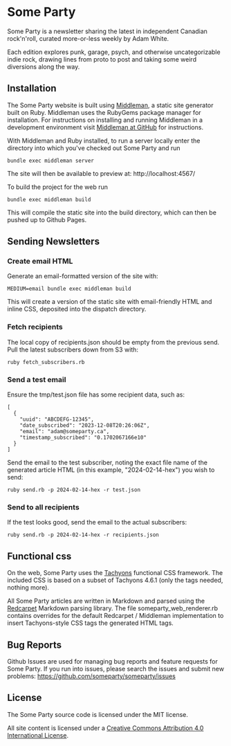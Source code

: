 # Some Party

Some Party is a newsletter sharing the latest in independent Canadian rock'n'roll, curated more-or-less weekly by Adam White.

Each edition explores punk, garage, psych, and otherwise uncategorizable indie rock, drawing lines from proto to post and taking some weird diversions along the way.

## Installation

The Some Party website is built using [Middleman](http://middlemanapp.com/), a static site generator built on Ruby. Middleman uses the RubyGems package manager for installation. For instructions on installing and running Middleman in a development environment visit [Middleman at GitHub](https://github.com/middleman/middleman) for instructions.

With Middleman and Ruby installed, to run a server locally enter the directory into which you've checked out Some Party and run

```
bundle exec middleman server
```

The site will then be available to preview at: http://localhost:4567/

To build the project for the web run

```
bundle exec middleman build
```

This will compile the static site into the build directory, which can then be pushed up to Github Pages.

## Sending Newsletters

### Create email HTML

Generate an email-formatted version of the site with:

```
MEDIUM=email bundle exec middleman build
```

This will create a version of the static site with email-friendly HTML and inline CSS, deposited into the dispatch directory.

### Fetch recipients

The local copy of recipients.json should be empty from the previous send. Pull the latest subscribers down from S3 with:

```
ruby fetch_subscribers.rb
```

### Send a test email

Ensure the tmp/test.json file has some recipient data, such as:

```
[
  {
    "uuid": "ABCDEFG-12345",
    "date_subscribed": "2023-12-08T20:26:06Z",
    "email": "adam@someparty.ca",
    "timestamp_subscribed": "0.1702067166e10"
  }
]
```

Send the email to the test subscriber, noting the exact file name of the generated article HTML (in this example, "2024-02-14-hex") you wish to send:

```
ruby send.rb -p 2024-02-14-hex -r test.json
```

### Send to all recipients

If the test looks good, send the email to the actual subscribers:

```
ruby send.rb -p 2024-02-14-hex -r recipients.json
```

## Functional css

On the web, Some Party uses the [Tachyons](http://tachyons.io/) functional CSS framework. The included CSS is based on a subset of Tachyons 4.6.1 (only the tags needed, nothing more).

All Some Party articles are written in Markdown and parsed using the [Redcarpet](https://github.com/vmg/redcarpet) Markdown parsing library. The file someparty_web_renderer.rb contains overrides for the default Redcarpet / Middleman implementation to insert Tachyons-style CSS tags the generated HTML tags.

## Bug Reports

Github Issues are used for managing bug reports and feature requests for Some Party. If you run into issues, please search the issues and submit new problems: https://github.com/someparty/someparty/issues

## License

The Some Party source code is licensed under the MIT license.

All site content is licensed under a [Creative Commons Attribution 4.0 International License](https://creativecommons.org/licenses/by/4.0/).
